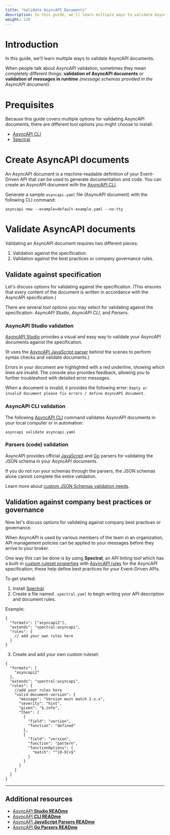 ```yaml
---
title: "Validate AsyncAPI Documents"
description: In this guide, we'll learn multiple ways to validate AsyncAPI documents.
weight: 120
---
```


# Introduction
In this guide, we'll learn multiple ways to validate AsyncAPI documents. 

When people talk about AsyncAPI validation, sometimes they mean completely different things: **validation of AsyncAPI documents** or **validation of messages in runtime** _(message schemas provided in the AsyncAPI document)_.  

# Prequisites
Because this guide covers multiple options for validating AsyncAPI documents, there are different tool options you might choose to install:
- [AsyncAPI CLI](https://github.com/asyncapi/cli#installation)
- [Spectral](https://meta.stoplight.io/docs/spectral/b8391e051b7d8-installation)

# Create AsyncAPI documents
An AsyncAPI document is a machine-readable definition of your Event-Driven API that can be used to generate documentation and code. You can create an AsyncAPI document with the [AsyncAPI CLI](https://github.com/asyncapi/cli#installation).

Generate a sample `asyncapi.yaml` file (AsyncAPI document) with the following CLI command: 

```
asyncapi new --example=default-example.yaml --no-tty
```

# Validate AsyncAPI documents
Validating an AsyncAPI document requires two different pieces:
1. Validation against the specification.
2. Validation against the best practices or company governance rules.

## Validate against specification
Let's discuss options for validating against the specification. (This ensures that every content of the document is written in accordance with the AsyncAPI specification.) 

There are several tool options you may select for validating against the specification: _AsyncAPI Studio_, _AsyncAPI CLI_, and _Parsers_.

### AsyncAPI Studio validation 
[AsyncAPI Studio](https://github.com/asyncapi/studio#readme) provides a visual and easy way to validate your AsyncAPI documents against the specification. 

(It uses the [AsyncAPI JavaScript parser](https://github.com/asyncapi/parser-js) behind the scenes to perform syntax checks and validate documents.)

Errors in your document are highlighted with a red underline, showing which lines are invalid. The console also provides feedback, allowing you to further troubleshoot with detailed error messages.

When a document is invalid, it provides the following error: `Empty or invalid document please fix errors / define AsyncAPI document`.

### AsyncAPI CLI validation 
The following [AsyncAPI CLI](https://github.com/asyncapi/cli#installation) command validates AsyncAPI documents in your local computer or in automation:

 ```
 asyncapi validate asyncapi.yaml

 ```

### Parsers (code) validation 
AsyncAPI provides official [JavaScript](https://github.com/asyncapi/parser-js) and [Go](https://github.com/asyncapi/parser-go) parsers for validating the JSON schema in your AsyncAPI documents. 

<Remember>
If you do not run your schemas through the parsers, the JSON schemas alone cannot complete the entire validation. 

Learn more about [custom JSON Schemas validation needs](https://github.com/asyncapi/spec-json-schemas#custom-validation-needs).
</Remember>

## Validation against company best practices or governance
Now let's discuss options for validating against company best practices or governance.

When AsyncAPI is used by various members of the team in an organization, API management policies can be applied to your messages before they arrive to your broker.

One way this can be done is by using **Spectral**, an API linting tool which has a built-in [custom ruleset properties](https://meta.stoplight.io/docs/spectral/e5b9616d6d50c-custom-rulesets) with [AsyncAPI rules](https://meta.stoplight.io/docs/spectral/1e63ffd0220f3-async-api-rules) for the AsyncAPI specification; these help define best practices for your Event-Driven APIs. 

To get started:
1. Install [Spectral](https://meta.stoplight.io/docs/spectral/b8391e051b7d8-installation). 
2. Create a file named `.spectral.yaml` to begin writing your API description and document rules. 

Example:

```
{
  "formats": ["asyncapi2"],
  "extends": "spectral:asyncapi",
  "rules": {
    // add your own rules here
  }
}
```

3. Create and add your own custom ruleset:

```
{
  "formats": [
    "asyncapi2"
  ],
  "extends": "spectral:asyncapi",
  "rules": {
    //add your rules here
    "valid-document-version": {
      "message": "Version must match 2.x.x",
      "severity": "hint",
      "given": "$.info",
      "then": [
        {
          "field": "version",
          "function": "defined"
        },
        {
          "field": "version",
          "function": "pattern",
          "functionOptions": {
            "match": "^[0-9]+$"
          }
        }
      ]
    }
  }
}
```

---

## Additional resources
- [AsyncAPI **Studio READme**](https://github.com/asyncapi/studio#readme)
- [AsyncAPI **CLI READme**](https://github.com/asyncapi/cli#readme)
- [AsyncAPI **JavaScript Parsers READme**](https://github.com/asyncapi/parser-js#readme) 
- [AsyncAPI **Go Parsers READme**](https://github.com/asyncapi/parser-go#readme) 
